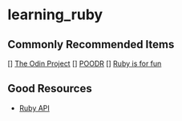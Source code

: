 # learning_ruby

## Commonly Recommended Items 
[] [The Odin Project](https://www.theodinproject.com/paths/full-stack-ruby-on-rails)
[] [POODR](https://www.poodr.com/)
[] [Ruby is for fun](https://github.com/ro31337/rubyisforfun)

## Good Resources 
* [Ruby API](https://rubyapi.org/)

